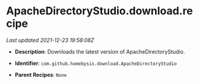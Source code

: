 # ApacheDirectoryStudio.download.recipe

_Last updated 2021-12-23 19:58:08Z_

- **Description**: Downloads the latest version of ApacheDirectoryStudio.

- **Identifier**: `com.github.homebysix.download.ApacheDirectoryStudio`

- **Parent Recipes**: `None`